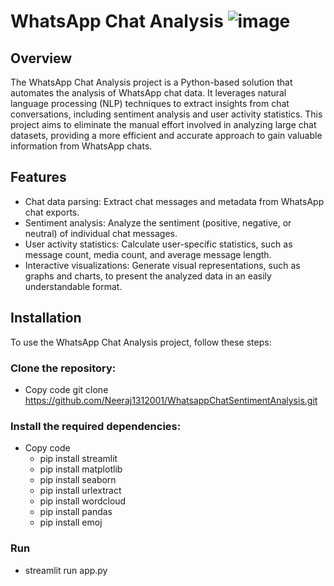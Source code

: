 # WhatsApp Chat Analysis ![image](https://github.com/Neeraj1312001/WhatsappChatSentimentAnalysis/assets/110231619/5b8d8411-e91c-4920-bf8c-430ad117676c)


## Overview
The WhatsApp Chat Analysis project is a Python-based solution that automates the analysis of WhatsApp chat data. It leverages natural language processing (NLP) techniques to extract insights from chat conversations, including sentiment analysis and user activity statistics. This project aims to eliminate the manual effort involved in analyzing large chat datasets, providing a more efficient and accurate approach to gain valuable information from WhatsApp chats.

## Features
- Chat data parsing: Extract chat messages and metadata from WhatsApp chat exports.
- Sentiment analysis: Analyze the sentiment (positive, negative, or neutral) of individual chat messages.
- User activity statistics: Calculate user-specific statistics, such as message count, media count, and average message length.
- Interactive visualizations: Generate visual representations, such as graphs and charts, to present the analyzed data in an easily understandable format.

## Installation
To use the WhatsApp Chat Analysis project, follow these steps:

### Clone the repository:
- Copy code
git clone https://github.com/Neeraj1312001/WhatsappChatSentimentAnalysis.git

### Install the required dependencies:
- Copy code
  + pip install streamlit
  + pip install matplotlib
  + pip install seaborn
  + pip install urlextract
  + pip install wordcloud
  + pip install pandas
  + pip install emoj

### Run
 - streamlit run app.py 
